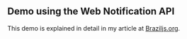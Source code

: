 ## Demo using the Web Notification API

This demo is explained in detail in my article at <a href="https://braziljs.org/blog/web-notification-api/">Braziljs.org</a>.

